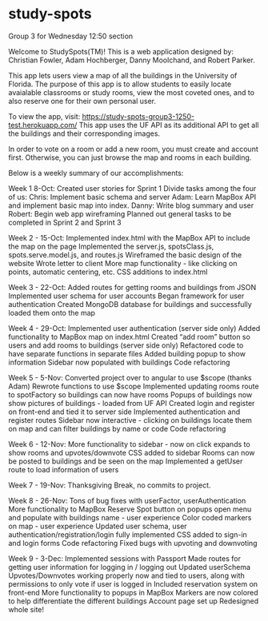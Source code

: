 # study-spots
Group 3 for Wednesday 12:50 section

Welcome to StudySpots(TM)! This is a web application designed by:
Christian Fowler, Adam Hochberger, Danny Moolchand, and Robert Parker.

This app lets users view a map of all the buildings in the University of Florida. The purpose of this app is to allow students to easily locate avaialable classrooms or study rooms, view the most coveted ones, and to also reserve one for their own personal user.

To view the app, visit: https://study-spots-group3-1250-test.herokuapp.com/
This app uses the UF API as its additional API to get all the buildings and their corresponding images.

In order to vote on a room or add a new room, you must create and account first. Otherwise, you can just browse the map and rooms in each building.

Below is a weekly summary of our accomplishments: 


Week 1 8-Oct: 
Created user stories for Sprint 1
Divide tasks among the four of us:
Chris: Implement basic schema and server
Adam: Learn MapBox API and implement basic map into index.
Danny: Write blog summary and user 
Robert: Begin web app wireframing
Planned out general tasks to be completed in Sprint 2 and Sprint 3	


Week 2 - 15-Oct:
Implemented index.html with the MapBox API to include the map on the page
Implemented the server.js, spotsClass.js, spots.serve.model.js, and routes.js
Wireframed the basic design of the website
Wrote letter to client
More map functionality - like clicking on points, automatic centering, etc.
CSS additions to index.html


Week 3 - 22-Oct: 
Added routes for getting rooms and buildings from JSON
Implemented user schema for user accounts
Began framework for user authentication
Created MongoDB database for buildings and successfully loaded them onto the map


Week 4 - 29-Oct:
Implemented user authentication (server side only)
Added functionality to MapBox map on index.html
Created “add room” button so users and add rooms to buildings (server side only)
Refactored code to have separate functions in separate files
Added building popup to show information
Sidebar now populated with buildings
Code refactoring


Week 5 - 5-Nov:
Converted project over to angular to use $scope (thanks Adam)
Rewrote functions to use $scope
Implemented updating rooms route to spotFactory so buildings can now have rooms
Popups of buildings now show pictures of buildings - loaded from UF API
Created login and register on front-end and tied it to server side
Implemented authentication and register routes
Sidebar now interactive - clicking on buildings locate them on map and can filter buildings by name or code
Code refactoring


Week 6 - 12-Nov:
More functionality to sidebar - now on click expands to show rooms and upvotes/downvote
CSS added to sidebar
Rooms can now be posted to buildings and be seen on the map
Implemented a getUser route to load information of users


Week 7 - 19-Nov:
Thanksgiving Break, no commits to project.


Week 8 - 26-Nov:
Tons of bug fixes with userFactor, userAuthentication
More functionality to MapBox
Reserve Spot button on popups open menu and populate with buildings name - user experience
Color coded markers on map - user experience
Updated user schema, user authentication/registration/login fully implemented
CSS added to sign-in and login forms
Code refactoring
Fixed bugs with upvoting and downvoting


Week 9 - 3-Dec:
Implemented sessions with Passport
Made routes for getting user information for logging in / logging out
Updated userSchema
Upvotes/Downvotes working properly now and tied to users, along with permissions to only vote if user is logged in
Included reservation system on front-end
More functionality to popups in MapBox
Markers are now colored to help differentiate the different buildings
Account page set up
Redesigned whole site!




